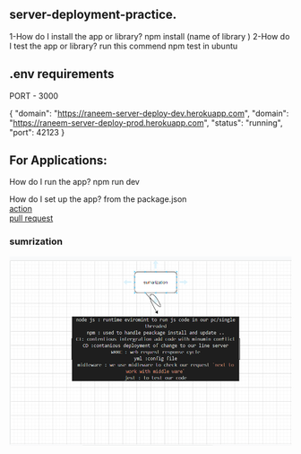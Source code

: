 ## server-deployment-practice.

1-How do I install the app or library?
npm install (name of library )
2-How do I test the app or library?
run this commend npm test in ubuntu

## .env requirements

PORT - 3000

{
"domain": "https://raneem-server-deploy-dev.herokuapp.com",
"domain": "https://raneem-server-deploy-prod.herokuapp.com",
"status": "running",
"port": 42123
}

## For Applications:

How do I run the app?
npm run dev</br>

How do I set up the app?
from the package.json</br>
[action](https://github.com/raneemabujamous/server-deployment-practice/actions)
<br>
[pull request](https://github.com/raneemabujamous/server-deployment-practice/tree/dev)

### sumrization

![sumrization](img/lab01.png)
